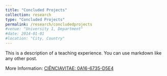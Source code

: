 ```yaml
---
title: "Concluded Projects"
collection: research
type: "Concluded Projects"
permalink: /research/concludedprojects
#venue: "University 1, Department"
#date: 2014-01-01
#location: "City, Country"
---
```


This is a description of a teaching experience. You can use markdown like any other post.

More Information:
[CIÊNCIAVITAE: 0A16-6735-D5E4](https://goo.gl/BMcZKd)